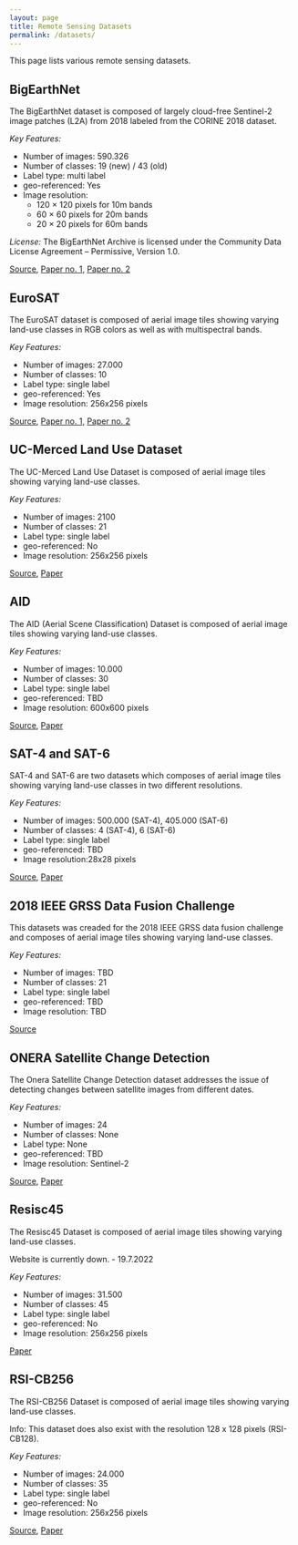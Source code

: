 ```yaml
---
layout: page
title: Remote Sensing Datasets
permalink: /datasets/
---
```


This page lists various remote sensing datasets.

## BigEarthNet
The BigEarthNet dataset is composed of largely cloud-free Sentinel-2 image patches (L2A) from 2018 labeled from the CORINE 2018 dataset.

[comment]: <> (Hi Gabriel, ich denke, jedes Dataset sollte in einem Satz vorgestellt werden. Ohne Details, typischerweise mit Bild für Print ca. 500x500 pixel. Das muss aber nicht sofort sein.)

*Key Features:*
* Number of images:  590.326
* Number of classes: 19 (new) / 43 (old)
* Label type: multi label
* geo-referenced: Yes
* Image resolution:
  + 120 × 120 pixels for 10m bands
  + 60 × 60 pixels for 20m bands
  + 20 × 20 pixels for 60m bands

*License:*
The BigEarthNet Archive is licensed under the Community Data License Agreement – Permissive, Version 1.0.

[Source](http://bigearth.net/), [Paper no. 1](https://doi.org/10.1109/IGARSS.2019.8900532), [Paper no. 2](https://doi.org/10.1109/MGRS.2021.3089174)


## EuroSAT
The EuroSAT dataset is composed of aerial image tiles showing varying land-use classes in RGB colors as well as with multispectral bands.

*Key Features:*
* Number of images: 27.000
* Number of classes: 10
* Label type: single label
* geo-referenced: Yes
* Image resolution: 256x256 pixels

[Source](https://github.com/phelber/eurosat), [Paper no. 1](https://doi.org/10.1109/JSTARS.2019.2918242), [Paper no. 2](https://doi.org/10.1109/IGARSS.2018.8519248)

## UC-Merced Land Use Dataset
The UC-Merced Land Use Dataset is composed of aerial image tiles showing varying land-use classes.

*Key Features:*
* Number of images: 2100
* Number of classes: 21
* Label type: single label
* geo-referenced: No
* Image resolution: 256x256 pixels

[Source](http://weegee.vision.ucmerced.edu/datasets/landuse.html), [Paper](https://doi.org/10.1145/1869790.1869829)

## AID
The AID (Aerial Scene Classification) Dataset is composed of aerial image tiles showing varying land-use classes.

*Key Features:*
* Number of images: 10.000
* Number of classes: 30
* Label type: single label
* geo-referenced: TBD
* Image resolution: 600x600 pixels

[Source](https://captain-whu.github.io/AID/), [Paper](https://doi.org/10.1109/TGRS.2017.2685945)

[comment]: <> (https://github.com/CAPTAIN-WHU/PRCV2021_RS, https://captain-whu.github.io/GID/, https://captain-whu.github.io/BED4RS/, https://captain-whu.github.io/DiRS/, https://github.com/CAPTAIN-WHU)
[comment]: <> (https://ieeexplore.ieee.org/stamp/stamp.jsp?tp=&arnumber=8518882)

## SAT-4 and SAT-6
SAT-4 and SAT-6 are two datasets which composes of aerial image tiles showing varying land-use classes in two different resolutions.

*Key Features:*
* Number of images: 500.000 (SAT-4), 405.000 (SAT-6)
* Number of classes: 4 (SAT-4), 6 (SAT-6)
* Label type: single label
* geo-referenced: TBD
* Image resolution:28x28 pixels

[Source](https://csc.lsu.edu/~saikat/deepsat/), [Paper](https://doi.org/10.1145/2820783.2820816)

## 2018 IEEE GRSS Data Fusion Challenge
This datasets was creaded for the 2018 IEEE GRSS data fusion challenge and composes of aerial image tiles showing varying land-use classes.

*Key Features:*
* Number of images: TBD
* Number of classes: 21
* Label type: single label
* geo-referenced: TBD
* Image resolution: TBD

[Source](https://ieee-dataport.org/open-access/2018-ieee-grss-data-fusion-challenge-%E2%80%93-fusion-multispectral-lidar-and-hyperspectral-data)

## ONERA Satellite Change Detection
The Onera Satellite Change Detection dataset addresses the issue of detecting changes between satellite images from different dates.

*Key Features:*
* Number of images: 24
* Number of classes: None
* Label type: None
* geo-referenced: TBD
* Image resolution: Sentinel-2

[Source](https://rcdaudt.github.io/oscd/), [Paper](https://doi.org/10.1109/IGARSS.2018.8518015)

## Resisc45
The Resisc45 Dataset is composed of aerial image tiles showing varying land-use classes.

Website is currently down. - 19.7.2022

*Key Features:*
* Number of images: 31.500
* Number of classes: 45
* Label type: single label
* geo-referenced: No
* Image resolution: 256x256 pixels

[Paper](https://doi.org/10.1109/JPROC.2017.2675998)

## RSI-CB256
The RSI-CB256 Dataset is composed of aerial image tiles showing varying land-use classes.

Info: This dataset does also exist with the resolution 128 x 128 pixels (RSI-CB128).

*Key Features:*
* Number of images: 24.000
* Number of classes: 35
* Label type: single label
* geo-referenced: No
* Image resolution: 256x256 pixels

[Source](https://github.com/lehaifeng/RSI-CB), [Paper](https://doi.org/10.3390/s20061594)







